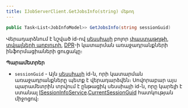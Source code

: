 ```yaml
---
title: IJobServerClient.GetJobsInfo(string) մեթոդ  
---
```


```c#
public Task<List<JobInfoModel>> GetJobsInfo(string sessionGuid)
```

Վերադարձնում է նշված id-ով [սեսսիայի](../../types/SessionInfo.md) բոլոր [փաստաթղթի](../../definitions/document.md), [տվյալների աղբյուրի](../../definitions/ds.md), [DPR](../../definitions/dpr.md)-ի կատարման առաջադրանքների ինֆորմացիաների ցուցակը։

**Պարամետրեր**

* `sessionGuid` - Այն [սեսսիայի](../../types/SessionInfo.md) id-ն, որի կատարման առաջադրանքները պետք է վերադարձվեն։ Սովորաբար այս պարամետրին տրվում է ընթացիկ սեսսիայի id-ն, որը կարելի է ստանալ [ISessionInfoService](../ISessionInfoService.md).[CurrentSessionGuid](../ISessionInfoService/CurrentSessionGuid.md) հատկության միջոցով։